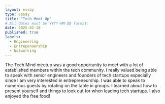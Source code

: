 ```yaml
---
layout: essay
type: essay
title: "Tech Meet Up"
# All dates must be YYYY-MM-DD format!
date: 2025-02-18
published: true
labels:
  - Engineering
  - Entrepenuership
  - Networking
---
```


The Tech Mind meetup was a good opportunity to meet with a lot of established members within the tech community. I really valued being able to speak with senior engineers and founders of tech startups especially since I am very interested in entrepreneurship. I was able to speak to numerous guests by rotating on the table in groups. I learned about how to present yourself and things to look out for when leading tech startups. I also enjoyed the free food!